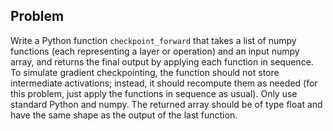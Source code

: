 ## Problem

Write a Python function `checkpoint_forward` that takes a list of numpy functions (each representing a layer or operation) and an input numpy array, and returns the final output by applying each function in sequence. To simulate gradient checkpointing, the function should not store intermediate activations; instead, it should recompute them as needed (for this problem, just apply the functions in sequence as usual). Only use standard Python and numpy. The returned array should be of type float and have the same shape as the output of the last function.
